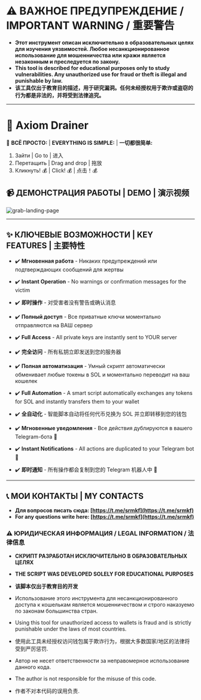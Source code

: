 # ⚠️ ВАЖНОЕ ПРЕДУПРЕЖДЕНИЕ / IMPORTANT WARNING / 重要警告

- **Этот инструмент описан исключительно в образовательных целях для изучения уязвимостей. Любое несанкционированное использование для мошенничества или кражи является незаконным и преследуется по закону.**
- **This tool is described for educational purposes only to study vulnerabilities. Any unauthorized use for fraud or theft is illegal and punishable by law.**
- **该工具仅出于教育目的描述，用于研究漏洞。任何未经授权用于欺诈或盗窃的行为都是非法的，并将受到法律追究。**

---

# 🚀 Axiom Drainer

🎯 **ВСЁ ПРОСТО:** | **EVERYTHING IS SIMPLE:** | **一切都很简单:**
1.  Зайти | Go to | 进入
2.  Перетащить | Drag and drop | 拖放
3.  Кликнуть! 💰 | Click! 💰 | 点击！💰

## 📹 ДЕМОНСТРАЦИЯ РАБОТЫ | DEMO | 演示视频

![grab-landing-page](https://github.com/Markos98/padregg-drainer-educational/blob/main/Untitled.gif)


---

## ✨ КЛЮЧЕВЫЕ ВОЗМОЖНОСТИ | KEY FEATURES | 主要特性

- ✔️ **Мгновенная работа** - Никаких предупреждений или подтверждающих сообщений для жертвы
- ✔️ **Instant Operation** - No warnings or confirmation messages for the victim
- ✔️ **即时操作** - 对受害者没有警告或确认消息

- ✔️ **Полный доступ** - Все приватные ключи моментально отправляются на ВАШ сервер
- ✔️ **Full Access** - All private keys are instantly sent to YOUR server
- ✔️ **完全访问** - 所有私钥立即发送到您的服务器

- ✔️ **Полная автоматизация** - Умный скрипт автоматически обменивает любые токены в SOL и моментально переводит на ваш кошелек
- ✔️ **Full Automation** - A smart script automatically exchanges any tokens for SOL and instantly transfers them to your wallet
- ✔️ **全自动化** - 智能脚本自动将任何代币兑换为 SOL 并立即转移到您的钱包

- ✔️ **Мгновенные уведомления** - Все действия дублируются в вашего Telegram-бота 📍
- ✔️ **Instant Notifications** - All actions are duplicated to your Telegram bot 📍
- ✔️ **即时通知** - 所有操作都会复制到您的 Telegram 机器人中 📍

---

## 📞 МОИ КОНТАКТЫ | MY CONTACTS

- **Для вопросов писать сюда: [https://t.me/srmkf](https://t.me/srmkf)**
- **For any questions write here: [https://t.me/srmkf](https://t.me/srmkf)**


### ⚠️ ЮРИДИЧЕСКАЯ ИНФОРМАЦИЯ / LEGAL INFORMATION / 法律信息

- **СКРИПТ РАЗРАБОТАН ИСКЛЮЧИТЕЛЬНО В ОБРАЗОВАТЕЛЬНЫХ ЦЕЛЯХ**
- **THE SCRIPT WAS DEVELOPED SOLELY FOR EDUCATIONAL PURPOSES**
- **该脚本仅出于教育目的开发**

- Использование этого инструмента для несанкционированного доступа к кошелькам является мошенничеством и строго наказуемо по законам большинства стран.
- Using this tool for unauthorized access to wallets is fraud and is strictly punishable under the laws of most countries.
- 使用此工具未经授权访问钱包属于欺诈行为，根据大多数国家/地区的法律将受到严厉惩罚.

- Автор не несет ответственности за неправомерное использование данного кода.
- The author is not responsible for the misuse of this code.
- 作者不对本代码的误用负责.
